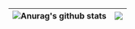 |<img href="https://github.com/anuraghazra/github-readme-stats"><img align="center" src="https://github-readme-stats.vercel.app/api?username=Bazyli12&show_icons=true&count_private=true&theme=github_dark&hide_border=true" alt="Anurag's github stats"/> | <img align="center" src="https://github-readme-stats.vercel.app/api/top-langs/?username=Bazyli12&theme=github_dark&hide_border=true" />|
|-|-|
